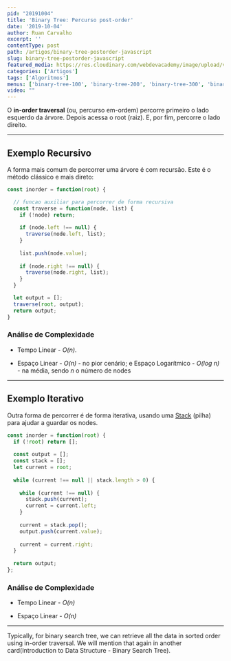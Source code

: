 ```yaml
---
pid: "20191004"
title: 'Binary Tree: Percurso post-order'
date: '2019-10-04'
author: Ruan Carvalho
excerpt: ''
contentType: post
path: /artigos/binary-tree-postorder-javascript
slug: binary-tree-postorder-javascript
featured_media: https://res.cloudinary.com/webdevacademy/image/upload/v1572540340/data-structures/binary-tree-com-js.png
categories: ['Artigos']
tags: ['Algoritmos']
menus: ['binary-tree-100', 'binary-tree-200', 'binary-tree-300', 'binary-tree-400', datastructures-100]
video: ""
---
```


O **in-order traversal** (ou, percurso em-ordem) percorre primeiro o lado esquerdo da árvore. Depois acessa o root (raiz). E, por fim, percorre o lado direito.

----

## Exemplo Recursivo

A forma mais comum de percorrer uma árvore é com recursão. Este é o método clássico e mais direto:

```js
const inorder = function(root) {

  // funcao auxiliar para percorrer de forma recursiva
  const traverse = function(node, list) {
    if (!node) return;
      
    if (node.left !== null) {
      traverse(node.left, list);
    }
    
    list.push(node.value);
    
    if (node.right !== null) {
      traverse(node.right, list);
    }
  }

  let output = [];
  traverse(root, output);
  return output;
}
```

### Análise de Complexidade

* Tempo Linear - _O(n)_.

* Espaço Linear - _O(n)_ - no pior cenário; e Espaço Logarítmico - _O(log n)_ - na média, sendo _n_ o número de nodes

----

## Exemplo Iterativo

Outra forma de percorrer é de forma iterativa, usando uma [Stack](/artigos/stack-js) (pilha) para ajudar a guardar os nodes.

```js
const inorder = function(root) {
  if (!root) return [];
  
  const output = [];
  const stack = [];
  let current = root;
    
  while (current !== null || stack.length > 0) {
       
    while (current !== null) {
      stack.push(current);
      current = current.left;
    }
        
    current = stack.pop();
    output.push(current.value);
    
    current = current.right;
  }
  
  return output;
};
```
### Análise de Complexidade

* Tempo Linear - _O(n)_

* Espaço Linear - _O(n)_

----

Typically, for binary search tree, we can retrieve all the data in sorted order using in-order traversal. We will mention that again in another card(Introduction to Data Structure - Binary Search Tree).

